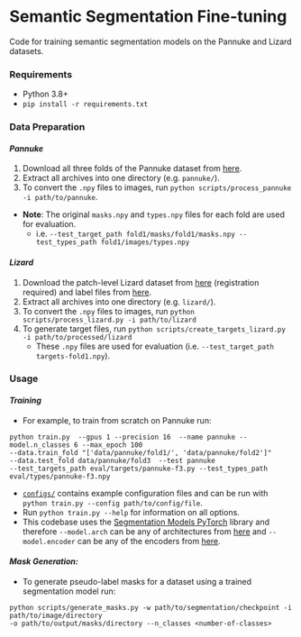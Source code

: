 # Semantic Segmentation Fine-tuning
Code for training semantic segmentation models on the Pannuke and Lizard datasets.

### Requirements
- Python 3.8+
- `pip install -r requirements.txt`

### Data Preparation
#### _Pannuke_
1. Download all three folds of the Pannuke dataset from [here](https://warwick.ac.uk/fac/cross_fac/tia/data/pannuke).
2. Extract all archives into one directory (e.g. `pannuke/`).
3. To convert the `.npy` files to images, run `python scripts/process_pannuke -i path/to/pannuke`.

- __Note__: The original `masks.npy` and `types.npy` files for each fold are used for evaluation.
    - i.e. `--test_target_path fold1/masks/fold1/masks.npy --test_types_path fold1/images/types.npy`

#### _Lizard_
1. Download the patch-level Lizard dataset from [here](https://conic-challenge.grand-challenge.org/Data/) (registration required) and label files from [here](https://warwick.ac.uk/fac/cross_fac/tia/data/lizard/lizard_labels.zip).
2. Extract all archives into one directory (e.g. `lizard/`).
3. To convert the `.npy` files to images, run `python scripts/process_lizard.py -i path/to/lizard`
4. To generate target files, run `python scripts/create_targets_lizard.py -i path/to/processed/lizard`
    - These `.npy` files are used for evaluation (i.e. `--test_target_path targets-fold1.npy`).

### Usage
#### _Training_
- For example, to train from scratch on Pannuke run: 
```
python train.py  --gpus 1 --precision 16  --name pannuke --model.n_classes 6 --max_epoch 100 
--data.train_fold "['data/pannuke/fold1/', 'data/pannuke/fold2']" 
--data.test_fold data/pannuke/fold3  --test pannuke 
--test_targets_path eval/targets/pannuke-f3.py --test_types_path eval/types/pannuke-f3.npy 
```
- [`configs/`](configs/) contains example configuration files and can be run with `python train.py --config path/to/config/file`.
- Run `python train.py --help` for information on all options.
- This codebase uses the [Segmentation Models PyTorch](https://github.com/qubvel/segmentation_models.pytorch) library and therefore `--model.arch` can be any of architectures from [here](https://github.com/qubvel/segmentation_models.pytorch#models) and `--model.encoder` can be any of the encoders from [here](https://github.com/qubvel/segmentation_models.pytorch#encoders).


#### _Mask Generation:_
- To generate pseudo-label masks for a dataset using a trained segmentation model run:
```
python scripts/generate_masks.py -w path/to/segmentation/checkpoint -i path/to/image/directory
-o path/to/output/masks/directory --n_classes <number-of-classes>
```
